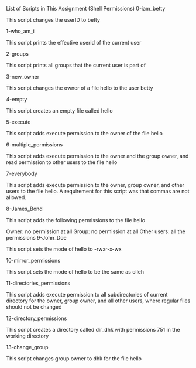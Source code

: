 List of Scripts in This Assignment (Shell Permissions) 0-iam_betty

This script changes the userID to betty

1-who_am_i

This script prints the effective userid of the current user

2-groups

This script prints all groups that the current user is part of

3-new_owner

This script changes the owner of a file hello to the user betty

4-empty

This script creates an empty file called hello

5-execute

This script adds execute permission to the owner of the file hello

6-multiple_permissions

This script adds execute permission to the owner and the group owner, and read permission to other users to the file hello

7-everybody

This script adds execute permission to the owner, group owner, and other users to the file hello. A requirement for this script was that commas are not allowed.

8-James_Bond

This script adds the following permissions to the file hello

Owner: no permission at all Group: no permission at all Other users: all the permissions 9-John_Doe

This script sets the mode of hello to -rwxr-x-wx

10-mirror_permissions

This script sets the mode of hello to be the same as olleh

11-directories_permissions

This script adds execute permission to all subdirectories of current directory for the owner, group owner, and all other users, where regular files should not be changed

12-directory_permissions

This script creates a directory called dir_dhk with permissions 751 in the working directory

13-change_group

This script changes group owner to dhk for the file hello
